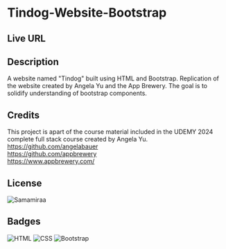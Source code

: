 # Tindog-Website-Bootstrap

## Live URL

## Description

A website named "Tindog" built using HTML and Bootstrap. Replication of the website created by Angela Yu and the App Brewery. The goal is to solidify understanding of bootstrap components.

## Credits

This project is apart of the course material included in the UDEMY 2024 complete full stack course created by Angela Yu. <br>
https://github.com/angelabauer <br>
https://github.com/appbrewery <br>
https://www.appbrewery.com/

## License

![Samamiraa](https://img.shields.io/badge/MIT-License-green)

## Badges

![HTML](https://img.shields.io/badge/HTML-100%25-blue
)
![CSS](https://img.shields.io/badge/CSS-orange
)
![Bootstrap](https://img.shields.io/badge/Bootstrap-purple
)



